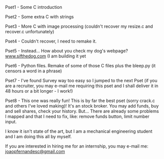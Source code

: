 Pset1 - Some C introduction

Pset2 - Some extra C with strings

Pset3 - More C with image processing (couldn't recover my resize.c and recover.c unfortunately)

Pset4 - Couldn't recover, I need to remake it.

Pset5 - Instead... How about you check my dog's webpage? www.sifthedog.com (I am building it yet

Pset6 - Python files. Remake of some of those C files plus the bleep.py (it censors a word in a phrase)

Pset7 - I've found Survey way too easy so I jumped to the next Pset (if you are a recruiter, you may e-mail me requiring this pset and I shall deliver it in 48 hours or a bit longer - I work!)

Pset8 - This one was really fun! This is by far the best pset (sorry crack.c and others I've loved making)! It's an stock broker. You may add funds, buy and sell shares, check your history. But... There are already some problems I mapped and that I need to fix, like: remove funds button, limit number input.

I know it isn't state of the art, but I am a mechanical engineering student and I am doing this all by myself.

If you are interested in hiring me for an internship, you may e-mail me:
joaopfernandesc@gmail.com

